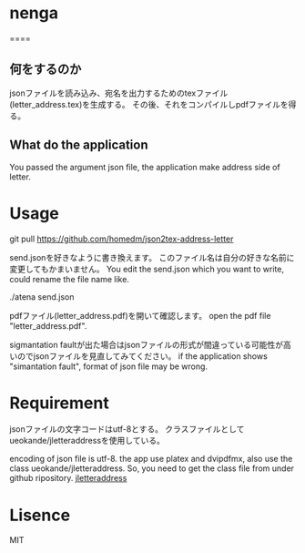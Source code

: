 # nenga
====

## 何をするのか
jsonファイルを読み込み、宛名を出力するためのtexファイル(letter_address.tex)を生成する。
その後、それをコンパイルしpdfファイルを得る。

## What do the application
You passed the argument json file, the application make address side of letter.

# Usage
git pull https://github.com/homedm/json2tex-address-letter 

send.jsonを好きなように書き換えます。
このファイル名は自分の好きな名前に変更してもかまいません。
You edit the send.json which you want to write, could rename the file name like.

./atena send.json

pdfファイル(letter_address.pdf)を開いて確認します。
open the pdf file "letter_address.pdf".

sigmantation faultが出た場合はjsonファイルの形式が間違っている可能性が高いのでjsonファイルを見直してみてください。
if the application shows "simantation fault", format of json file may be wrong.

# Requirement
jsonファイルの文字コードはutf-8とする。
クラスファイルとしてueokande/jletteraddressを使用している。

encoding of json file is utf-8.
the app use platex and dvipdfmx, also use the class ueokande/jletteraddress.
So, you need to get the class file from under github ripository.
[jletteraddress](https://github.com/ueokande/jletteraddress)

# Lisence
MIT
